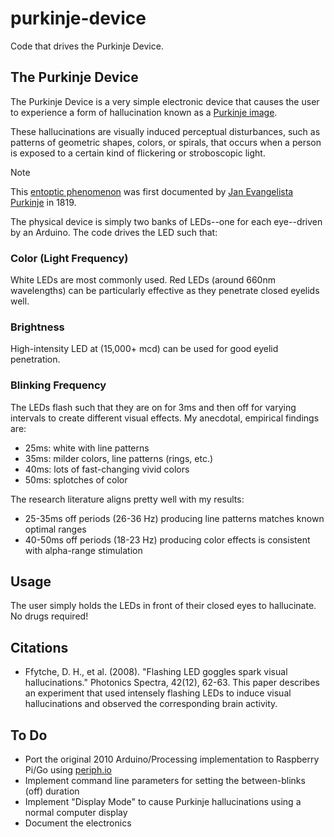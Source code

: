 # purkinje-device
Code that drives the Purkinje Device.

## The Purkinje Device
The Purkinje Device is a very simple electronic device that causes the user to experience a form of hallucination known as a [Purkinje image](https://en.wikipedia.org/wiki/Purkinje_images).

These hallucinations are visually induced perceptual disturbances, such as patterns of geometric shapes, colors, or spirals, that occurs when a person is exposed to a certain kind of flickering or stroboscopic light.

> [!NOTE]
> This [entoptic phenomenon](https://en.wikipedia.org/wiki/Entoptic_phenomenon) was first documented by [Jan Evangelista Purkinje](https://en.wikipedia.org/wiki/Jan_Evangelista_Purkyně) in 1819.

The physical device is simply two banks of LEDs--one for each eye--driven by an Arduino. The code drives the LED such that:


### Color (Light Frequency)
White LEDs are most commonly used. Red LEDs (around 660nm wavelengths) can be particularly effective as they penetrate closed eyelids well.


### Brightness
High-intensity LED at (15,000+ mcd) can be used for good eyelid penetration.


### Blinking Frequency
The LEDs flash such that they are on for 3ms and then off for varying intervals to create different visual effects. My anecdotal, empirical findings are:

* 25ms: white with line patterns
* 35ms: milder colors, line patterns (rings, etc.)
* 40ms: lots of fast-changing vivid colors
* 50ms: splotches of color

The research literature aligns pretty well with my results:

* 25-35ms off periods (26-36 Hz) producing line patterns matches known optimal ranges
* 40-50ms off periods (18-23 Hz) producing color effects is consistent with alpha-range stimulation


## Usage
The user simply holds the LEDs in front of their closed eyes to hallucinate. No drugs required!


## Citations
* Ffytche, D. H., et al. (2008). "Flashing LED goggles spark visual hallucinations." Photonics Spectra, 42(12), 62-63. This paper describes an experiment that used intensely flashing LEDs to induce visual hallucinations and observed the corresponding brain activity.


## To Do
* Port the original 2010 Arduino/Processing implementation to Raspberry Pi/Go using [periph.io](https://periph.io)
* Implement command line parameters for setting the between-blinks (off) duration
* Implement "Display Mode" to cause Purkinje hallucinations using a normal computer display
* Document the electronics
